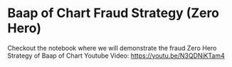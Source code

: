 # Baap of Chart Fraud Strategy (Zero Hero)
Checkout the notebook where we will demonstrate the fraud Zero Hero Strategy of Baap of Chart
Youtube Video: https://youtu.be/N3QDNiKTam4
